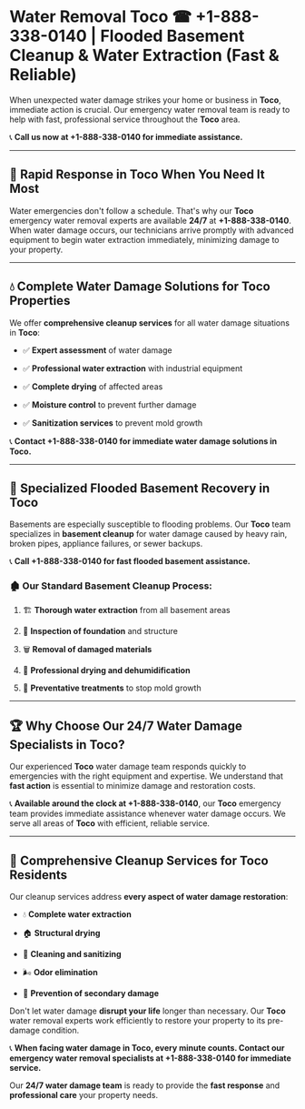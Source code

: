 # Water Removal Toco ☎ +1-888-338-0140 | Flooded Basement Cleanup & Water Extraction (Fast & Reliable)

When unexpected water damage strikes your home or business in **Toco**, immediate action is crucial. Our emergency water removal team is ready to help with fast, professional service throughout the **Toco** area. 

📞 **Call us now at +1-888-338-0140 for immediate assistance.**
---
## 🚀 Rapid Response in Toco When You Need It Most
Water emergencies don't follow a schedule. That's why our **Toco** emergency water removal experts are available **24/7** at **+1-888-338-0140**. When water damage occurs, our technicians arrive promptly with advanced equipment to begin water extraction immediately, minimizing damage to your property.
---
## 💧 Complete Water Damage Solutions for Toco Properties
We offer **comprehensive cleanup services** for all water damage situations in **Toco**:
- ✅ **Expert assessment** of water damage  
- ✅ **Professional water extraction** with industrial equipment  
- ✅ **Complete drying** of affected areas  
- ✅ **Moisture control** to prevent further damage  
- ✅ **Sanitization services** to prevent mold growth  
📞 **Contact +1-888-338-0140 for immediate water damage solutions in Toco.**
---
## 🌊 Specialized Flooded Basement Recovery in Toco
Basements are especially susceptible to flooding problems. Our **Toco** team specializes in **basement cleanup** for water damage caused by heavy rain, broken pipes, appliance failures, or sewer backups. 
📞 **Call +1-888-338-0140 for fast flooded basement assistance.**
### 🏚️ Our Standard Basement Cleanup Process:
1. 🏗️ **Thorough water extraction** from all basement areas  
2. 🔎 **Inspection of foundation** and structure  
3. 🗑️ **Removal of damaged materials**  
4. 💨 **Professional drying and dehumidification**  
5. 🚫 **Preventative treatments** to stop mold growth  
---
## 🏆 Why Choose Our 24/7 Water Damage Specialists in Toco?
Our experienced **Toco** water damage team responds quickly to emergencies with the right equipment and expertise. We understand that **fast action** is essential to minimize damage and restoration costs.
📞 **Available around the clock at +1-888-338-0140**, our **Toco** emergency team provides immediate assistance whenever water damage occurs. We serve all areas of **Toco** with efficient, reliable service.
---
## 🧹 Comprehensive Cleanup Services for Toco Residents
Our cleanup services address **every aspect of water damage restoration**:
- 💧 **Complete water extraction**  
- 🏠 **Structural drying**  
- 🧼 **Cleaning and sanitizing**  
- 🌬️ **Odor elimination**  
- 🚫 **Prevention of secondary damage**  
Don't let water damage **disrupt your life** longer than necessary. Our **Toco** water removal experts work efficiently to restore your property to its pre-damage condition.
📞 **When facing water damage in Toco, every minute counts. Contact our emergency water removal specialists at +1-888-338-0140 for immediate service.**
Our **24/7 water damage team** is ready to provide the **fast response** and **professional care** your property needs.
